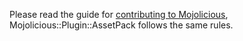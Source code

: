 Please read the guide for [contributing to Mojolicious](http://mojolicious.org/perldoc/Mojolicious/Guides/Contributing), Mojolicious::Plugin::AssetPack follows the same rules.
